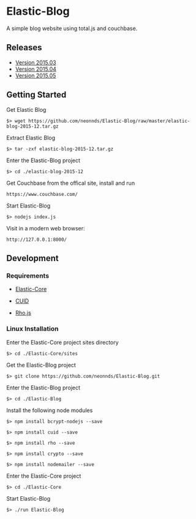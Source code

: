 # Elastic-Blog
A simple blog website using total.js and couchbase.

## Releases

* [Version 2015.03](https://github.com/neonnds/Elastic-Blog/elastic-blog-2015-03.tar.gz)
* [Version 2015.04](https://github.com/neonnds/Elastic-Blog/elastic-blog-2015-04.tar.gz)
* [Version 2015.05](https://github.com/neonnds/Elastic-Blog/elastic-blog-2015-05.tar.gz)

## Getting Started

Get Elastic Blog

    $> wget https://github.com/neonnds/Elastic-Blog/raw/master/elastic-blog-2015-12.tar.gz
    
Extract Elastic Blog

    $> tar -zxf elastic-blog-2015-12.tar.gz
    
Enter the Elastic-Blog project

    $> cd ./elastic-blog-2015-12

Get Couchbase from the offical site, install and run

    https://www.couchbase.com/

Start Elastic-Blog

    $> nodejs index.js
    
Visit in a modern web browser:

    http://127.0.0.1:8000/


## Development

### Requirements

* [Elastic-Core](https://github.com/neonnds/Elastic-Core)

* [CUID](https://github.com/ericelliott/cuid)

* [Rho.js](http://inca.github.io/rho)


### Linux Installation

Enter the Elastic-Core project sites directory

    $> cd ./Elastic-Core/sites

Get the Elastic-Blog project

    $> git clone https://github.com/neonnds/Elastic-Blog.git

Enter the Elastic-Blog project

    $> cd ./Elastic-Blog

Install the following node modules

    $> npm install bcrypt-nodejs --save
    
    $> npm install cuid --save
    
    $> npm install rho --save

    $> npm install crypto --save

    $> npm install nodemailer --save

Enter the Elastic-Core project

    $> cd ./Elastic-Core
    
Start Elastic-Blog

    $> ./run Elastic-Blog
